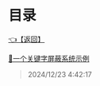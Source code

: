 # 目录  


[👈【返回】](/--Catalog--/Unity笔记/000一些功能示例000/--Catalog--000一些功能示例000)  


[📜一个关键字屏蔽系统示例](/Unity笔记/000一些功能示例000/关键字屏蔽系统/一个关键字屏蔽系统示例)  







> 2024/12/23 4:42:17
